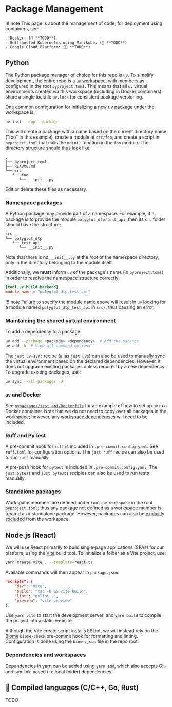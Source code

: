 # Package Management

!!! note
    This page is about the management of code; for deployment using containers, see:

    - Docker: (🚧 **TODO**)
    - Self-hosted Kubernetes using Minikube: (🚧 **TODO**)
    - Google Cloud Platform: (🚧 **TODO**)

## Python

The Python package manager of choice for this repo is [`uv`](https://docs.astral.sh/uv/).  To simplify development, the entire repo is a [`uv` workspace](https://docs.astral.sh/uv/concepts/projects/workspaces/), with members as configured in the root `pyproject.toml`.  This means that all `uv` virtual environments created via this workspace (including in Docker containers) share a single lockfile `uv.lock` for consistent package versioning.

One common configuration for initializing a new uv package under the workspace is:

```bash
uv init --app --package
```

This will create a package with a name based on the current directory name ("foo" in this example), create a module at `src/foo`, and create a script in `pyproject.toml` that calls the `main()` function in the `foo` module.  The directory structure should thus look like:

```text
.
├── pyproject.toml
├── README.md
└── src
   └── foo
      └── __init__.py
```

Edit or delete these files as necessary.

### Namespace packages

A Python package may provide part of a namespace.  For example, if a package is to provide the module `polyglot_dtp.test_api`, then its `src` folder should have the structure:

```text
src
└── polyglot_dtp
   └── test_api
      └── __init__.py
```

Note that there is no `__init__.py` at the root of the namespace directory, only in the directory belonging to the module itself.

Additionally, we **must** inform `uv` of the package's name (in `pyproject.toml`) in order to resolve the namespace structure correctly:

```toml
[tool.uv.build-backend]
module-name = "polyglot_dtp.test_api"
```

!!! note
    Failure to specify the module name above will result in `uv` looking for a module named `polyglot_dtp_test_api` in `src/`, thus causing an error.

### Maintaining the shared virtual environment

To add a dependency to a package:

```bash
uv add --package <package> <dependency>  # Add the package
uv add -h  # View all command options
```

The `just uv-sync` recipe (alias `just uvs`) can also be used to manually sync the virtual environment based on the declared dependencies.  However, it does not upgrade existing packages unless required by a new dependency.  To upgrade existing packages, use:

```bash
uv sync --all-packages -U
```

### `uv` and Docker

See [`pypackages/test_api/Dockerfile`](https://github.com/yinchi/polyglot-dtp/blob/main/pypackages/test_api/Dockerfile) for an example of how to set up `uv` in a Docker container.  Note that we do not need to copy over all packages in the workspace; however, any [workspace dependencies](https://docs.astral.sh/uv/concepts/projects/workspaces/#workspace-sources) will need to be included.

### Ruff and PyTest

A pre-commit hook for `ruff` is included in `.pre-commit.config.yaml`.  See `ruff.toml` for configuration options.  The `just ruff` recipe can also be used to run `ruff` manually.

A pre-push hook for `pytest` is included in `.pre-commit.config.yaml`.  The `just pytest` and `just pytests` recipies can also be used to run tests manually.

### Standalone packages

Workspace members are defined under `tool.uv.workspace` in the root `pyproject.toml`; thus any package not defined as a workspace member is treated as a standalone package.  However, packages can also be [explicitly excluded](https://docs.astral.sh/uv/concepts/projects/workspaces/#getting-started) from the workspace.

## Node.js (React)

We will use React primarily to build single-page applications (SPAs) for our platform, using the [Vite](https://vite.dev/guide/) build tool.  To initialize a folder as a Vite project, use:

```bash
yarn create vite . --template=react-ts
```

Available commands will then appear in `package.json`:

```json
"scripts": {
    "dev": "vite",
    "build": "tsc -b && vite build",
    "lint": "eslint .",
    "preview": "vite preview"
},
```

Use `yarn vite` to start the development server, and `yarn build` to compile the project into a static website.

Although the Vite create script installs ESLint, we will instead rely on the [Biome](https://biomejs.dev/) `biome-check` pre-commit hook for formatting and linting.  Configuration is done using the `biome.json` file in the repo root.

### Dependencies and workspaces

Dependencies in yarn can be added using `yarn add`, which also accepts Git- and symlink-based (i.e.local folder) dependencies.

## 🚧 Compiled languages (C/C++, Go, Rust)

TODO

